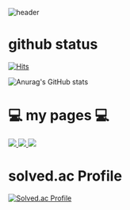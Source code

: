 ![header](https://capsule-render.vercel.app/api?type=waving&color=timeGradient&text=Welcome%20to%20my%20GitHub%20🔭📫&animation=twinkling&fontSize=35&fontAlignY=40&fontAlign=70&height=250)
# github status 

[![Hits](https://hits.seeyoufarm.com/api/count/incr/badge.svg?url=https%3A%2F%2Fgithub.com%2Famm0124&count_bg=%23030303&title_bg=%233CC0B2&icon=github.svg&icon_color=%231F1595&title=Github&edge_flat=false)](https://hits.seeyoufarm.com)

![Anurag's GitHub stats](https://github-readme-stats.vercel.app/api?username=amm0124&hide=contribs,prs&show_icons=true&theme=)

# 💻 my pages 💻

<a href="https://m.blog.naver.com/internet_home"> <img src="https://img.shields.io/badge/naverBlog💻-03C75A?style=for-the-badge&logo=Naver&logoColor=white"> </a> <a href="https://amm0124.github.io"><img src="https://img.shields.io/badge/githubPages💻-222222?style=for-the-badge&logo=githubpages&logoColor=white"> </a> <a href="https://www.youtube.com/channel/UCblbF27n4nAeekvkJpfwQ-w">  <img src="https://img.shields.io/badge/Youtube🎸-FF0000?style=for-the-badge&logo=Youtube&logoColor=white"> </a>

# solved.ac Profile  

[![Solved.ac Profile](http://mazassumnida.wtf/api/v2/generate_badge?boj=amm0124)](https://solved.ac/amm0124/) 
<!--
## Introduce 
[![GitHub Streak](https://streak-stats.demolab.com?user=amm0124&theme=dark&locale=ko)](https://git.io/streak-stats)











<div align="center">



[![Solved.ac Profile](http://mazassumnida.wtf/api/v2/generate_badge?boj=amm0124)](https://solved.ac/amm0124/) 


</div>

<!-- <a href="버튼을 눌렀을 때 이동할 링크" target="_blank"><img src="https://img.shields.io/badge/뱃지레이블-배경색?style=뱃지모양&logo=로고&logoColor=로고색상"/></a>>


**amm0124/amm0124** is a ✨ _special_ ✨ repository because its `README.md` (this file) appears on your GitHub profile.

![Anurag's GitHub stats](https://github-readme-stats.vercel.app/api?username=amm0124&show_icons=true&theme=radical)
[![Anurag's GitHub stats](https://github-readme-stats.vercel.app/api?username=amm0124)](https://github.com/anuraghazra/github-readme-stats)
Here are some ideas to get you started:

- 🔭 I’m currently working on ...
- 🌱 I’m currently learning ...
- 👯 I’m looking to collaborate on ...
- 🤔 I’m looking for help with ...
- 💬 Ask me about ...
- 📫 How to reach me: ...
- 😄 Pronouns: ...
- ⚡ Fun fact: ...
-->
